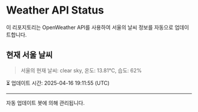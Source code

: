 
# Weather API Status

이 리포지토리는 OpenWeather API를 사용하여 서울의 날씨 정보를 자동으로 업데이트합니다.

## 현재 서울 날씨
> 서울의 현재 날씨: clear sky, 온도: 13.81°C, 습도: 62%

⏳ 업데이트 시간: 2025-04-16 19:11:55 (UTC)

---
자동 업데이트 봇에 의해 관리됩니다.
